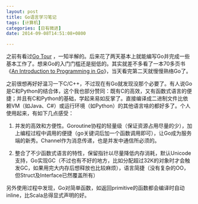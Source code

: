 ```yaml
---
layout: post
title: Go语言学习笔记
tags: [计算机]
categories: [日有微进]
date: 2014-09-08T14:51:08+0800

---
```


之前有看过[Go Tour][] ，一知半解的。后来花了两天基本上就能编写Go并完成一些基本工作了。想来Go的入门门槛还是挺低的。其实就差不多看了一本70多页书《[An Introduction to Programming in Go][]》，当天看完第二天就慢慢熟络Go了。

之前很想再好好温习一下C/C++，不过现在有Go就发现没那个必要了。有人说Go是C和Python的结合体，这个我也部分赞同：既有C的高效，又有函数式语言的便捷；并且有C和Python的基础，学起来易如反掌了。直接编译成二进制文件比依赖VM（如Java、C\#）或运行环境（如Python）的其他语言啥的都好多了。个人使用起来，有如下几点感受：

1. 并发的高效和方便性。Goroutine协程的轻量级（保证资源占用尽量的少），加上编程过程中调用的便捷（go关键词后加一个函数调用即可），让Go成为服务端的新秀。Channel作为消息传递，也是并发中通信所必须的。

2. 整合了不少函数式语言的特性，保留指针以尽量降低内存消耗，默认Unicode支持，Go实现GC（不过也有不好的地方，比如分配超过32K的对象时才会触发GC，如果用完大内存后想释放也比较麻烦），语言简捷（没有复杂的OO，但Struct及Interface已然覆盖所有）

另外使用过程中发现，Go对简单函数，如返回primitive的函数都会编译时自动inline，比Scala总得显式声明的好。


[Go Tour]: http://tour.golang.org/#1
[An Introduction to Programming in Go]: http://www.golang-book.com/